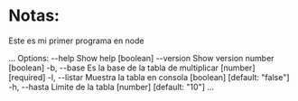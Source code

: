 # Notas:

Este es mi primer programa en node

...
Options:
--help Show help [boolean]
--version Show version number [boolean]
-b, --base Es la base de la tabla de multiplicar [number] [required]
-l, --listar Muestra la tabla en consola [boolean] [default: "false"]
-h, --hasta Limite de la tabla [number] [default: "10"]
...
